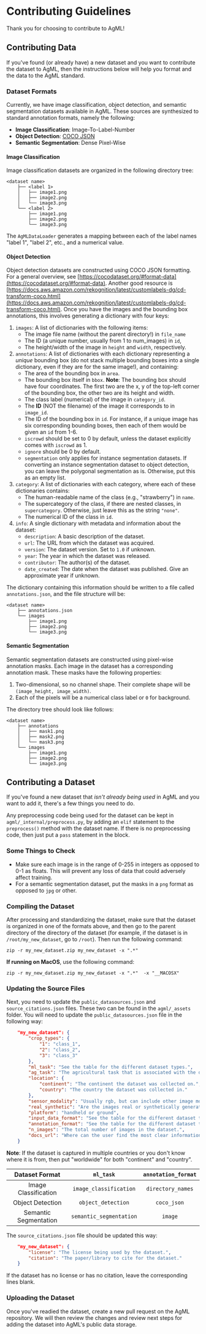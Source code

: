 # Contributing Guidelines

Thank you for choosing to contribute to AgML! 

## Contributing Data

If you've found (or already have) a new dataset and you want to contribute the dataset to AgML,
then the instructions below will help you format and the data to the AgML standard.

### Dataset Formats

Currently, we have image classification, object detection, and semantic segmentation datasets available
in AgML. These sources are synthesized to standard annotation formats, namely the following:

- **Image Classification**: Image-To-Label-Number
- **Object Detection**: [COCO JSON](https://cocodataset.org/#format-data)
- **Semantic Segmentation**: Dense Pixel-Wise

#### Image Classification

Image classification datasets are organized in the following directory tree:

```
<dataset name>
    ├── <label 1>
    │   ├── image1.png
    │   ├── image2.png
    │   └── image3.png
    └── <label 2>
        ├── image1.png
        ├── image2.png
        └── image3.png               
```

The `AgMLDataLoader` generates a mapping between each of the label names "label 1", "label 2", etc.,
and a numerical value. 

#### Object Detection

Object detection datasets are constructed using COCO JSON formatting. For a general overview, see 
[https://cocodataset.org/#format-data](https://cocodataset.org/#format-data).
Another good resource is [https://docs.aws.amazon.com/rekognition/latest/customlabels-dg/cd-transform-coco.html](https://docs.aws.amazon.com/rekognition/latest/customlabels-dg/cd-transform-coco.html).
Once you have the images and the bounding box annotations, this involves generating a dictionary with four keys:

1. `images`: A list of dictionaries with the following items:
    - The image file name (without the parent directory!) in `file_name`
    - The ID (a unique number, usually from 1 to num_images) in `id`,
    - The height/width of the image in `height` and `width`, respectively.
2. `annotations`: A list of dictionaries with each dictionary representing a _unique_ bounding box (do not stack multiple bounding boxes into a single dictionary, even if they are for the same image!), and containing:
    - The area of the bounding box in `area`.
    - The bounding box itself in `bbox`. **Note**: The bounding box should have four coordinates. The first two are the x, y of the top-left corner of the bounding box, the other two are its height and width.
    - The class label (numerical) of the image in `category_id`.
    - The **ID** (NOT the filename) of the image it corresponds to in `image_id`.
    - The ID of the bounding box in `id`. For instance, if a unique image has six corresponding bounding boxes, then each of them would be given an `id` from 1-6.
    - `iscrowd` should be set to 0 by default, unless the dataset explicitly comes with `iscrowd` as 1.
    - `ignore` should be 0 by default.
    - `segmentation` only applies for instance segmentation datasets. If converting an instance segmentation dataset to object detection, you can leave the polygonal segmentation as is. Otherwise, put this as an empty list.
3. `category`: A list of dictionaries with each category, where each of these dictionaries contains:
    - The human-readable name of the class (e.g., "strawberry") in `name`.
    - The supercategory of the class, if there are nested classes, in `supercategory`. Otherwise, just leave this as the string `"none"`.
    - The numerical ID of the class in `id`.
4. `info`: A single dictionary with metadata and information about the dataset:
    - `description`: A basic description of the dataset.
    - `url`: The URL from which the dataset was acquired.
    - `version`: The dataset version. Set to `1.0` if unknown.
    - `year`: The year in which the dataset was released.
    - `contributor`: The author(s) of the dataset.
    - `date_created`: The date when the dataset was published. Give an approximate year if unknown.

The dictionary containing this information should be written to a file called `annotations.json`, and the file structure will be:

```
<dataset name>
    ├── annotations.json
    └── images
        ├── image1.png
        ├── image2.png
        └── image3.png              
```

#### Semantic Segmentation

Semantic segmentation datasets are constructed using pixel-wise annotation masks. Each image in the dataset has a corresponding
annotation mask. These masks have the following properties:

1. Two-dimensional, so no channel shape. Their complete shape will be `(image_height, image_width)`.
2. Each of the pixels will be a numerical class label or `0` for background.

The directory tree should look like follows:

```
<dataset name>
    ├── annotations
    │   ├── mask1.png
    │   ├── mask2.png
    │   └── mask3.png
    └── images
        ├── image1.png
        ├── image2.png
        └── image3.png
```


## Contributing a Dataset

If you've found a new dataset that *isn't already being used* in AgML and you want to add it, there's a few things you
need to do. 

Any preprocessing code being used for the dataset can be kept in `agml/_internal/preprocess.py`, by adding an `elif` statement
to the `preprocess()` method with the dataset name. If there is no preprocessing code, then just put a `pass` statement in the block.

### Some Things to Check

- Make sure each image is in the range of 0-255 in integers as opposed to 0-1 as floats. This will prevent any loss of data that
  could adversely affect training.
- For a semantic segmentation dataset, put the masks in a `png` format as opposed to `jpg` or other.

### Compiling the Dataset

After processing and standardizing the dataset, make sure that the dataset is organized in one of the formats above, and then go to the parent directory
of the directory of the dataset (for example, if the dataset is in `/root/my_new_dataset`, go to `/root`). Then run the following command:

```shell
zip -r my_new_dataset.zip my_new_dataset -x ".*"
```

**If running on MacOS**, use the following command:

```shell
zip -r my_new_dataset.zip my_new_dataset -x ".*"  -x "__MACOSX"
```

### Updating the Source Files

Next, you need to update the `public_datasources.json` and `source_citations.json` files. These two can be found
in the `agml/_assets` folder. You will need to update the `public_datasources.json` file in the following way:

```json
    "my_new_dataset": {
        "crop_types": {
            "1": "class_1",
            "2": "class_2",
            "3": "class_3"
        },
        "ml_task": "See the table for the different dataset types.",
        "ag_task": "The agricultural task that is associated with the dataset.",
        "location": {
            "continent": "The continent the dataset was collected on.",
            "country": "The country the dataset was collected in."
        },
        "sensor_modality": "Usually rgb, but can include other image modalities.",
        "real_synthetic": "Are the images real or synthetically generated?",
        "platform": "handheld or ground",
        "input_data_format": "See the table for the different dataset types.",
        "annotation_format": "See the table for the different dataset types.",
        "n_images": "The total number of images in the dataset.",
        "docs_url": "Where can the user find the most clear information about the dataset?"
    }
```

**Note**: If the dataset is captured in multiple countries or you don't know where it is from,
then put "worldwide" for both "continent" and "country".

| Dataset Format | `ml_task` | `annotation_format` |
| :------------: | :-------: | :-----------------: |
| Image Classification | `image_classification` | `directory_names` |
| Object Detection | `object_detection` | `coco_json` | 
| Semantic Segmentation | `semantic_segmentation` | `image` |


The `source_citations.json` file should be updated this way:

```json
    "my_new_dataset": {
        "license": "The license being used by the dataset.",
        "citation": "The paper/library to cite for the dataset."
    }
```

If the dataset has no license or has no citation, leave the corresponding lines blank.

### Uploading the Dataset

Once you've readied the dataset, create a new pull request on the AgML repository.
We will then review the changes and review next steps for adding the dataset into AgML's public data storage.

